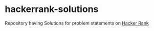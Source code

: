 # hackerrank-solutions
Repository having Solutions for problem statements on [Hacker Rank](https://www.hackerrank.com/)
